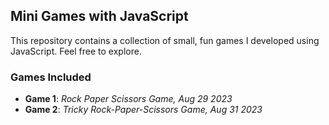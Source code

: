 ## Mini Games with JavaScript

This repository contains a collection of small, fun games I developed using JavaScript. Feel free to explore.

### Games Included

- **Game 1**: *Rock Paper Scissors Game, Aug 29 2023*
- **Game 2**: *Tricky Rock-Paper-Scissors Game, Aug 31 2023*
